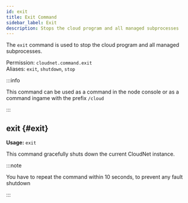 ```yaml
---
id: exit
title: Exit Command
sidebar_label: Exit
description: Stops the cloud program and all managed subprocesses
---
```


The `exit` command is used to stop the cloud program and all managed subprocesses.

Permission: `cloudnet.command.exit`  
Aliases: `exit`, `shutdown`, `stop`

:::info

This command can be used as a command in the node console or as a command ingame with the prefix `/cloud`

:::

## exit {#exit}
**Usage:** `exit`

This command gracefully shuts down the current CloudNet instance.

:::note

You have to repeat the command within 10 seconds, to prevent any fault shutdown

:::